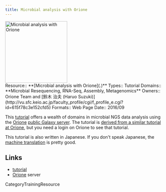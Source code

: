```yaml
---
title: Microbial analysis with Orione
---
```

<div class='center'>
<a href='http://wiki.pitagora-galaxy.org/wiki/index.php/Orione-live-supplement'><img src='/PublicGalaxyServers/OrioneLogo.png' alt='Microbial analysis with Orione' height="200" /></a>
</div>





<div class='deploymentbox'>
 Resource:: **[Microbial analysis with Orione](.)**
 Types:: Tutorial
 Domains:: **Microbial Resequencing, RNA-Seq, Assembly, Metagenomics** 
 Owners:: Orione Team and [鈴木 治夫 (Haruo Suzuki)](http://vu.sfc.keio.ac.jp/faculty_profile/cgi/f_profile_e.cgi?id=615f78c3e152cfd5)
 Formats:: Web Page 
 Date:: 2016/09 
</div>

This [tutorial](http://wiki.pitagora-galaxy.org/wiki/index.php/Orione-live-supplement) offers a wealth of domains in microbial NGS data analysis using the [Orione](https://orione.crs4.it/) [public Galaxy server](/PublicGalaxyServers#orione).  The tutorial is [derived from a similar tutorial at Orione](https://orione.crs4.it/u/puva/p/orione-live-supplement), but you need a login on Orione to see that tutorial.

This tutorial is also written in Japanese.  If you don't speak Japanese, the [machine translation](https://translate.google.com/translate?tl=en&js=y&hl=en&ie=UTF-8&u=http%3A%2F%2Fwiki.pitagora-galaxy.org%2Fwiki%2Findex.php%2FOrione-live-supplement&edit-text=) is pretty good.


## Links

* [tutorial](http://wiki.pitagora-galaxy.org/wiki/index.php/Orione-live-supplement) 
* [Orione](https://orione.crs4.it/) server


CategoryTrainingResource
